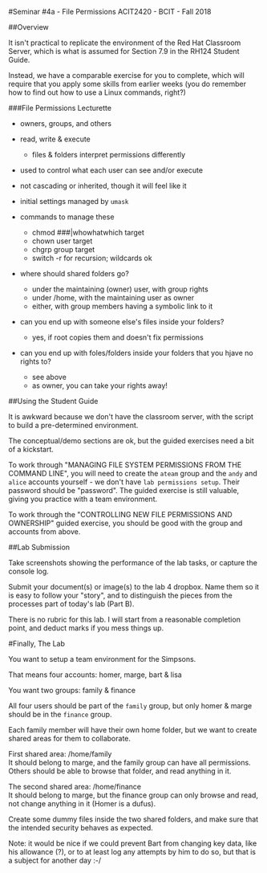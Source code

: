 #Seminar #4a - File Permissions
ACIT2420 - BCIT - Fall 2018

##Overview

It isn't practical to replicate the environment of the Red Hat Classroom Server,
which is what is assumed for Section 7.9 in the RH124 Student Guide.

Instead, we have a comparable exercise for you to complete, which will require
that you apply some skills from earlier weeks (you do remember how to find out how to use
a Linux commands, right?)

###File Permissions Lecturette

- owners, groups, and others
- read, write & execute
    - files & folders interpret permissions differently
- used to control what each user can see and/or execute
- not cascading or inherited, though it will feel like it
- initial settings managed by `umask`

- commands to manage these
    - chmod ###|whowhatwhich target
    - chown user target
    - chgrp group target
    - switch -r for recursion; wildcards ok

- where should shared folders go?
    - under the maintaining (owner) user, with group rights
    - under /home, with the maintaining user as owner
    - either, with group members having a symbolic link to it

- can you end up with someone else's files inside your folders?
    - yes, if root copies them and doesn't fix permissions

- can you end up with foles/folders inside your folders that you hjave no rights to?
    - see above
    - as owner, you can take your rights away!

##Using the Student Guide

It is awkward because we don't have the classroom server,
with the script to build a pre-determined environment.

The conceptual/demo sections are ok, but the guided exercises need
a bit of a kickstart.

To work through "MANAGING FILE SYSTEM PERMISSIONS
FROM THE COMMAND LINE", you will need to create the `ateam` group and the
`andy` and `alice` accounts yourself - we don't have `lab permissions setup`.
Their password should be "password".
The guided exercise is still valuable, giving you practice with a
team environment.

To work through the "CONTROLLING NEW FILE PERMISSIONS
AND OWNERSHIP" guided exercise, you should be good with the group and accounts from above.


##Lab Submission

Take screenshots showing the performance of the lab tasks, or
capture the console log.

Submit your document(s) or image(s) to the lab 4 dropbox.
Name them so it is easy to follow your "story", and to
distinguish the pieces from the processes part of today's lab (Part B).

There is no rubric for this lab. I will start from a reasonable completion point, 
and deduct marks if you mess things up.

#Finally, The Lab

You want to setup a team environment for the Simpsons.

That means four accounts: homer, marge, bart & lisa

You want two groups: family & finance

All four users should be part of the `family` group, but
only homer & marge should be in the `finance` group.

Each family member will have their own home folder, but we want to create shared
areas for them to collaborate.

First shared area: /home/family  
It should belong to marge, and the family group can have all permissions.  
Others should be able to browse that folder, and read anything in it.

The second shared area: /home/finance  
It should belong to marge, but the finance group can only browse and read,
not change anything in it (Homer is a dufus).

Create some dummy files inside the two shared folders, and make sure that
the intended security behaves as expected.

Note: it would be nice if we could prevent Bart from changing key data,
like his allowance (?), or to at least log any attempts by him
to do so, but that is a subject  for another day :-/
